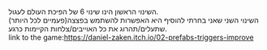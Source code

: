 השינוי הראשון הינו שינוי 6 של הפיכת העולם לעגול.<br />
השינוי השני שאני בחרתי להוסיף היא האפשרות להשתמש בפצצה(פעמיים לכל היותר) שתעלים/תהרוג את כל האוייבים/צלחות הקיימות כרגע.<br />
link to the game:https://daniel-zaken.itch.io/02-prefabs-triggers-improve
